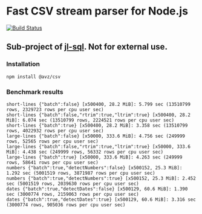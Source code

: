 # Fast CSV stream parser for Node.js

[![Build Status](https://travis-ci.org/avz/node-avz-csv.svg?branch=master)](https://travis-ci.org/avz/node-avz-csv)

## Sub-project of [jl-sql](https://github.com/avz/jl-sql). Not for external use.

### Installation

```
npm install @avz/csv
```

### Benchmark results

```
short-lines {"batch":false} [x500400, 28.2 MiB]: 5.799 sec (13510799 rows, 2329723 rows per cpu user sec)
short-lines {"batch":false,"rtrim":true,"ltrim":true} [x500400, 28.2 MiB]: 6.074 sec (13510799 rows, 2224521 rows per cpu user sec)
short-lines {"batch":true} [x500400, 28.2 MiB]: 3.358 sec (13510799 rows, 4022932 rows per cpu user sec)
large-lines {"batch":false} [x50000, 333.6 MiB]: 4.756 sec (249999 rows, 52565 rows per cpu user sec)
large-lines {"batch":false,"rtrim":true,"ltrim":true} [x50000, 333.6 MiB]: 4.438 sec (249999 rows, 56332 rows per cpu user sec)
large-lines {"batch":true} [x50000, 333.6 MiB]: 4.263 sec (249999 rows, 58641 rows per cpu user sec)
numbers {"batch":true,"detectNumbers":false} [x500152, 25.3 MiB]: 1.292 sec (5001519 rows, 3871987 rows per cpu user sec)
numbers {"batch":true,"detectNumbers":true} [x500152, 25.3 MiB]: 2.452 sec (5001519 rows, 2039630 rows per cpu user sec)
dates {"batch":true,"detectDates":false} [x500129, 60.6 MiB]: 1.390 sec (3000774 rows, 2159063 rows per cpu user sec)
dates {"batch":true,"detectDates":true} [x500129, 60.6 MiB]: 3.316 sec (3000774 rows, 905036 rows per cpu user sec)
```
